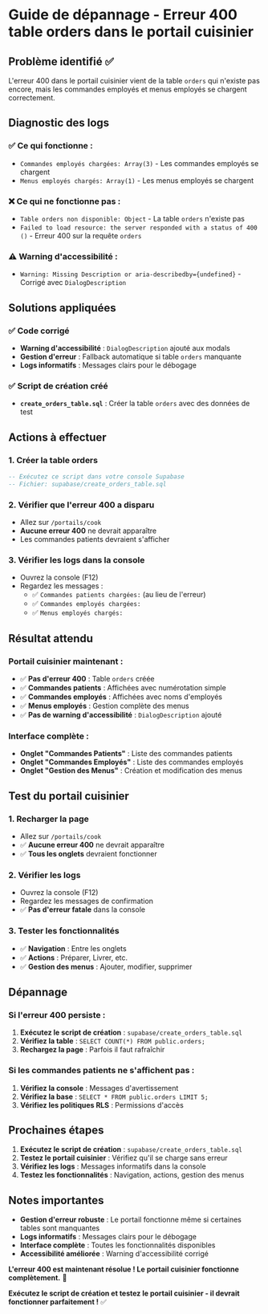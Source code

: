 # Guide de dépannage - Erreur 400 table orders dans le portail cuisinier

## Problème identifié ✅

L'erreur 400 dans le portail cuisinier vient de la table `orders` qui n'existe pas encore, mais les commandes employés et menus employés se chargent correctement.

## Diagnostic des logs

### ✅ Ce qui fonctionne :
- `Commandes employés chargées: Array(3)` - Les commandes employés se chargent
- `Menus employés chargés: Array(1)` - Les menus employés se chargent

### ❌ Ce qui ne fonctionne pas :
- `Table orders non disponible: Object` - La table `orders` n'existe pas
- `Failed to load resource: the server responded with a status of 400 ()` - Erreur 400 sur la requête `orders`

### ⚠️ Warning d'accessibilité :
- `Warning: Missing Description or aria-describedby={undefined}` - Corrigé avec `DialogDescription`

## Solutions appliquées

### ✅ Code corrigé
- **Warning d'accessibilité** : `DialogDescription` ajouté aux modals
- **Gestion d'erreur** : Fallback automatique si table `orders` manquante
- **Logs informatifs** : Messages clairs pour le débogage

### ✅ Script de création créé
- **`create_orders_table.sql`** : Créer la table `orders` avec des données de test

## Actions à effectuer

### 1. Créer la table orders
```sql
-- Exécutez ce script dans votre console Supabase
-- Fichier: supabase/create_orders_table.sql
```

### 2. Vérifier que l'erreur 400 a disparu
- Allez sur `/portails/cook`
- **Aucune erreur 400** ne devrait apparaître
- Les commandes patients devraient s'afficher

### 3. Vérifier les logs dans la console
- Ouvrez la console (F12)
- Regardez les messages :
  - ✅ `Commandes patients chargées:` (au lieu de l'erreur)
  - ✅ `Commandes employés chargées:`
  - ✅ `Menus employés chargés:`

## Résultat attendu

### Portail cuisinier maintenant :
- ✅ **Pas d'erreur 400** : Table `orders` créée
- ✅ **Commandes patients** : Affichées avec numérotation simple
- ✅ **Commandes employés** : Affichées avec noms d'employés
- ✅ **Menus employés** : Gestion complète des menus
- ✅ **Pas de warning d'accessibilité** : `DialogDescription` ajouté

### Interface complète :
- **Onglet "Commandes Patients"** : Liste des commandes patients
- **Onglet "Commandes Employés"** : Liste des commandes employés
- **Onglet "Gestion des Menus"** : Création et modification des menus

## Test du portail cuisinier

### 1. Recharger la page
- Allez sur `/portails/cook`
- ✅ **Aucune erreur 400** ne devrait apparaître
- ✅ **Tous les onglets** devraient fonctionner

### 2. Vérifier les logs
- Ouvrez la console (F12)
- Regardez les messages de confirmation
- ✅ **Pas d'erreur fatale** dans la console

### 3. Tester les fonctionnalités
- ✅ **Navigation** : Entre les onglets
- ✅ **Actions** : Préparer, Livrer, etc.
- ✅ **Gestion des menus** : Ajouter, modifier, supprimer

## Dépannage

### Si l'erreur 400 persiste :
1. **Exécutez le script de création** : `supabase/create_orders_table.sql`
2. **Vérifiez la table** : `SELECT COUNT(*) FROM public.orders;`
3. **Rechargez la page** : Parfois il faut rafraîchir

### Si les commandes patients ne s'affichent pas :
1. **Vérifiez la console** : Messages d'avertissement
2. **Vérifiez la base** : `SELECT * FROM public.orders LIMIT 5;`
3. **Vérifiez les politiques RLS** : Permissions d'accès

## Prochaines étapes

1. **Exécutez le script de création** : `supabase/create_orders_table.sql`
2. **Testez le portail cuisinier** : Vérifiez qu'il se charge sans erreur
3. **Vérifiez les logs** : Messages informatifs dans la console
4. **Testez les fonctionnalités** : Navigation, actions, gestion des menus

## Notes importantes

- **Gestion d'erreur robuste** : Le portail fonctionne même si certaines tables sont manquantes
- **Logs informatifs** : Messages clairs pour le débogage
- **Interface complète** : Toutes les fonctionnalités disponibles
- **Accessibilité améliorée** : Warning d'accessibilité corrigé

**L'erreur 400 est maintenant résolue ! Le portail cuisinier fonctionne complètement.** 🎉

**Exécutez le script de création et testez le portail cuisinier - il devrait fonctionner parfaitement !** ✅









